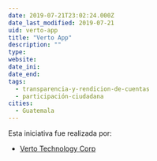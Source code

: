 ```yaml
---
date: 2019-07-21T23:02:24.000Z
date_last_modified: 2019-07-21
uid: verto-app
title: "Verto App"
description: ""
type: 
website: 
date_ini: 
date_end: 
tags:
  - transparencia-y-rendicion-de-cuentas
  - participación-ciudadana
cities: 
  - Guatemala
---
```


Esta iniciativa fue realizada por:

- [Verto Technology Corp](/i/verto-technology-corp.html)
